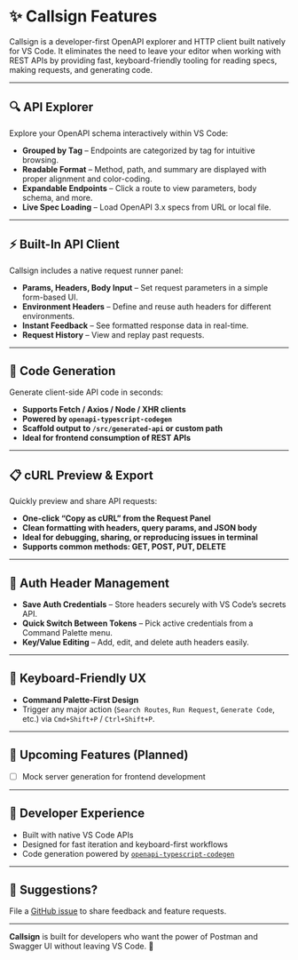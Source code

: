 # ✨ Callsign Features

Callsign is a developer-first OpenAPI explorer and HTTP client built natively for VS Code. It eliminates the need to leave your editor when working with REST APIs by providing fast, keyboard-friendly tooling for reading specs, making requests, and generating code.

---

## 🔍 API Explorer

Explore your OpenAPI schema interactively within VS Code:

-   **Grouped by Tag** – Endpoints are categorized by tag for intuitive browsing.
-   **Readable Format** – Method, path, and summary are displayed with proper alignment and color-coding.
-   **Expandable Endpoints** – Click a route to view parameters, body schema, and more.
-   **Live Spec Loading** – Load OpenAPI 3.x specs from URL or local file.

---

## ⚡️ Built-In API Client

Callsign includes a native request runner panel:

-   **Params, Headers, Body Input** – Set request parameters in a simple form-based UI.
-   **Environment Headers** – Define and reuse auth headers for different environments.
-   **Instant Feedback** – See formatted response data in real-time.
-   **Request History** – View and replay past requests.

---

## 🧩 Code Generation

Generate client-side API code in seconds:

-   **Supports Fetch / Axios / Node / XHR clients**
-   **Powered by `openapi-typescript-codegen`**
-   **Scaffold output to `/src/generated-api` or custom path**
-   **Ideal for frontend consumption of REST APIs**

---

## 📋 cURL Preview & Export

Quickly preview and share API requests:

-   **One-click “Copy as cURL” from the Request Panel**
-   **Clean formatting with headers, query params, and JSON body**
-   **Ideal for debugging, sharing, or reproducing issues in terminal**
-   **Supports common methods: GET, POST, PUT, DELETE**

---

## 🔐 Auth Header Management

-   **Save Auth Credentials** – Store headers securely with VS Code’s secrets API.
-   **Quick Switch Between Tokens** – Pick active credentials from a Command Palette menu.
-   **Key/Value Editing** – Add, edit, and delete auth headers easily.

---

## 🧠 Keyboard-Friendly UX

-   **Command Palette-First Design**
-   Trigger any major action (`Search Routes`, `Run Request`, `Generate Code`, etc.) via `Cmd+Shift+P` / `Ctrl+Shift+P`.

---

## 🧪 Upcoming Features (Planned)

-   [ ] Mock server generation for frontend development

---

## 🔧 Developer Experience

-   Built with native VS Code APIs
-   Designed for fast iteration and keyboard-first workflows
-   Code generation powered by [`openapi-typescript-codegen`](https://github.com/ferdikoomen/openapi-typescript-codegen)

---

## 💬 Suggestions?

File a [GitHub issue](https://github.com/your-org/callsign/issues) to share feedback and feature requests.

---

**Callsign** is built for developers who want the power of Postman and Swagger UI without leaving VS Code. 🧠

